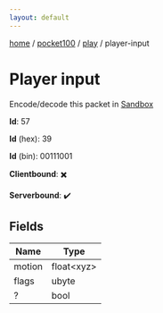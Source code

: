 ```yaml
---
layout: default
---
```


[home](/)  /  [pocket100](/protocol/pocket100)  /  [play](/protocol/pocket100/play)  /  player-input

# Player input

Encode/decode this packet in [Sandbox](../../../sandbox/pocket100#Play.PlayerInput)

**Id**: 57

**Id** (hex): 39

**Id** (bin): 00111001

**Clientbound**: ✖️

**Serverbound**: ✔️

## Fields

Name | Type
---|---
motion | float&lt;xyz&gt;
flags | ubyte
? | bool
